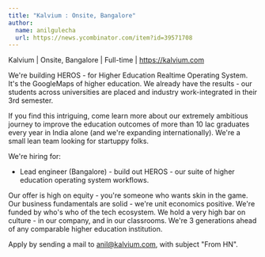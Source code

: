 ```yaml
---
title: "Kalvium : Onsite, Bangalore"
author:
  name: anilgulecha
  url: https://news.ycombinator.com/item?id=39571708
---
```

Kalvium | Onsite, Bangalore | Full-time | <a href="https:&#x2F;&#x2F;kalvium.com" rel="nofollow">https:&#x2F;&#x2F;kalvium.com</a>

We&#x27;re building HEROS - for Higher Education Realtime Operating System. It&#x27;s the GoogleMaps of higher education. We already have the results - our students across universities are placed and industry work-integrated in their 3rd semester.

If you find this intriguing, come learn more about our extremely ambitious journey to improve the education outcomes of more than 10 lac graduates every year in India alone (and we&#x27;re expanding internationally). We&#x27;re a small lean team looking for startuppy folks.

We&#x27;re hiring for:

* Lead engineer (Bangalore) - build out HEROS - our suite of higher education operating system workflows.

Our offer is high on equity - you&#x27;re someone who wants skin in the game. Our business fundamentals are solid - we&#x27;re unit economics positive. We&#x27;re funded by who&#x27;s who of the tech ecosystem. We hold a very high bar on culture - in our company, and in our classrooms. We&#x27;re 3 generations ahead of any comparable higher education institution.

Apply by sending a mail to anil@kalvium.com, with subject &quot;From HN&quot;.

